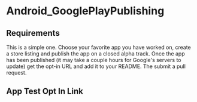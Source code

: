 # Android_GooglePlayPublishing

## Requirements
This is a simple one. Choose your favorite app you have worked on, create a store listing and publish the app on a closed alpha track. Once the app has been published (it may take a couple hours for Google's servers to update) get the opt-in URL and add it to your README. The submit a pull request.

## App Test Opt In Link
